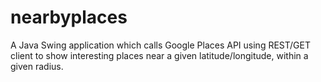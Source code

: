 # nearbyplaces
A Java Swing application which calls Google Places API using REST/GET client to show interesting places near a given latitude/longitude, within a given radius. 
